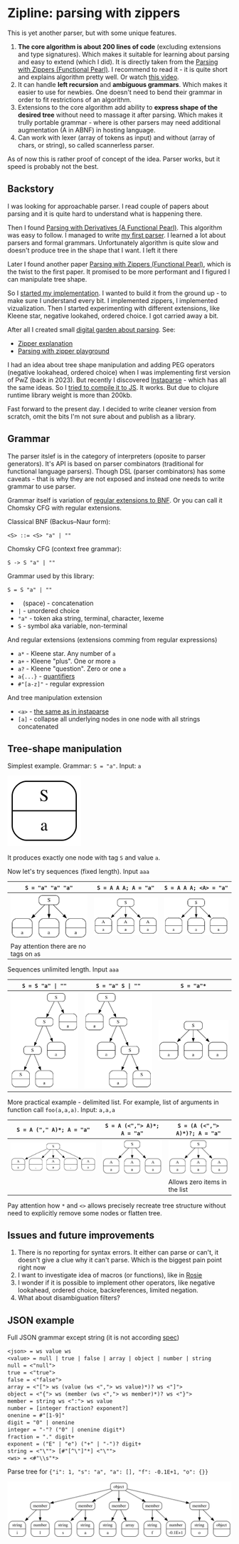 # Zipline: parsing with zippers

This is yet another parser, but with some unique features.

1. **The core algorithm is about 200 lines of code** (excluding extensions and type signatures). Which makes it suitable for learning about parsing and easy to extend (which I did). It is directly taken from the [Parsing with Zippers (Functional Pearl)](https://dl.acm.org/doi/pdf/10.1145/3408990). I recommend to read it - it is quite short and explains algorithm pretty well. Or watch [this video](https://www.youtube.com/watch?v=6Wi-Kc6LDhc).
2. It can handle **left recursion** and **ambiguous grammars**. Which makes it easier to use for newbies. One doesn't need to bend their grammar in order to fit restrictions of an algorithm.
3. Extensions to the core algorithm add ability to **express shape of the desired tree** without need to massage it after parsing. Which makes it trully portable grammar - where is other parsers may need additional augmentation (A in ABNF) in hosting language.
4. Can work with lexer (array of tokens as input) and without (array of chars, or string), so called scannerless parser.

As of now this is rather proof of concept of the idea. Parser works, but it speed is probably not the best.

## Backstory

I was looking for approachable parser. I read couple of papers about parsing and it is quite hard to understand what is happening there.

Then I found [Parsing with Derivatives (A Functional Pearl)](https://matt.might.net/papers/might2011derivatives.pdf). This algorithm was easy to follow. I managed to write [my first parser](https://github.com/stereobooster/parsing-with-derivalives). I learned a lot about parsers and formal grammars. Unfortunately algorithm is quite slow and doesn't produce tree in the shape that I want. I left it there

Later I found another paper [Parsing with Zippers (Functional Pearl)](https://dl.acm.org/doi/pdf/10.1145/3408990), which is the twist to the first paper. It promised to be more performant and I figured I can manipulate tree shape.

So I [started my implementation](https://github.com/stereobooster/zipper). I wanted to build it from the ground up - to make sure I understand every bit. I implemented zippers, I implemented vizualization. Then I started experimenting with different extensions, like Kleene star, negative lookahed, ordered choice. I got carried away a bit.

After all I created small [digital garden about parsing](https://parsing.stereobooster.com/). See:

- [Zipper explanation](https://parsing.stereobooster.com/zipper/)
- [Parsing with zipper playground](https://parsing.stereobooster.com/playground/)

I had an idea about tree shape manipulation and adding PEG operators (negative lookahead, ordered choice) when I was implementing first version of PwZ (back in 2023). But recently I discovered [Instaparse](https://github.com/Engelberg/instaparse) - which has all the same ideas. So I [tried to compile it to JS](https://github.com/stereobooster/instaparsejs). It works. But due to clojure runtime library weight is more than 200kb.

Fast forward to the present day. I decided to write cleaner version from scratch, omit the bits I'm not sure about and publish as a library.

## Grammar

The parser itslef is in the category of interpreters (oposite to parser generators). It's API is based on parser combinators (traditional for functional language parsers). Though DSL (parser combinators) has some caveats - that is why they are not exposed and instead one needs to write grammar to use parser.

Grammar itself is variation of [regular extensions to BNF](https://matt.might.net/articles/grammars-bnf-ebnf/). Or you can call it Chomsky CFG with regular extensions.

Classical BNF (Backus–Naur form):

```
<S> ::= <S> "a" | ""
```

Chomsky CFG (context free grammar):

```
S -> S "a" | ""
```

Grammar used by this library:

```
S = S "a" | ""
```

- ` ` (space) - concatenation
- `|` - unordered choice
- `"a"` - token aka string, terminal, character, lexeme
- `S` - symbol aka variable, non-terminal

And regular extensions (extensions comming from regular expressions)

- `a*` - Kleene star. Any number of `a`
- `a+` - Kleene "plus". One or more `a`
- `a?` - Kleene "question". Zero or one `a`
- `a{...}` - [quantifiers](https://developer.mozilla.org/en-US/docs/Web/JavaScript/Reference/Regular_expressions/Quantifier#description)
- `#"[a-z]"` - regular expression

And tree manipulation extension

- `<a>` - [the same as in instaparse](https://github.com/Engelberg/instaparse#hiding-tags)
- `[a]` - collapse all underlying nodes in one node with all strings concatenated

## Tree-shape manipulation

Simplest example. Grammar: `S = "a"`. Input: `a`

![](./examples/1.svg)

It produces exactly one node with tag `S` and value `a`.

Now let's try sequences (fixed length). Input `aaa`

| `S = "a" "a" "a"`                       | `S = A A A; A = "a"`    | `S = A A A; <A> = "a"`  |
| --------------------------------------- | ----------------------- | ----------------------- |
| ![](./examples/2_1.svg)                 | ![](./examples/2_2.svg) | ![](./examples/2_3.svg) |
| Pay attention there are no tags on `a`s |                         |                         |

Sequences unlimited length. Input `aaa`

| `S = S "a" \| ""`       | `S = "a" S \| ""`       | `S = "a"*`              |
| ----------------------- | ----------------------- | ----------------------- |
| ![](./examples/3_1.svg) | ![](./examples/3_2.svg) | ![](./examples/3_3.svg) |

More practical example - delimited list. For example, list of arguments in function call `foo(a,a,a)`. Input: `a,a,a`

| `S = A ("," A)*; A = "a"` | `S = A (<","> A)*; A = "a"` | `S = (A (<","> A)*)?; A = "a"` |
| ------------------------- | --------------------------- | ------------------------------ |
| ![](./examples/4_1.svg)   | ![](./examples/4_2.svg)     | ![](./examples/4_2.svg)        |
|                           |                             | Allows zero items in the list  |

Pay attention how `*` and `<>` allows precisely recreate tree structure without need to explicitly remove some nodes or flatten tree.

## Issues and future improvements

1. There is no reporting for syntax errors. It either can parse or can't, it doesn't give a clue why it can't parse. Which is the biggest pain point right now
2. I want to investigate idea of macros (or functions), like in [Rosie](https://gitlab.com/rosie-pattern-language/rosie/-/blob/master/doc/rpl.md)
3. I wonder if it is possible to implement other operators, like negative lookahead, ordered choice, backreferences, limited negation.
4. What about disambiguation filters?

## JSON example

Full JSON grammar except string (it is not according [spec](https://www.json.org/json-en.html))

```
<json> = ws value ws
<value> = null | true | false | array | object | number | string
null = <"null">
true = <"true">
false = <"false">
array = <"["> ws (value (ws <","> ws value)*)? ws <"]">
object = <"{"> ws (member (ws <","> ws member)*)? ws <"}">
member = string ws <":"> ws value
number = [integer fraction? exponent?]
onenine = #"[1-9]"
digit = "0" | onenine
integer = "-"? ("0" | onenine digit*)
fraction = "." digit+
exponent = ("E" | "e") ("+" | "-")? digit+
string = <"\""> [#"[^\"]"*] <"\"">
<ws> = <#"\\s"*>
```

Parse tree for `{"i": 1, "s": "a", "a": [], "f": -0.1E+1, "o": {}}`

![](./examples/5.svg)
